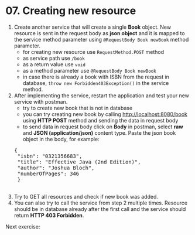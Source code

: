 # 07. Creating new resource

1. Create another service that will create a single **Book** object. New resource is sent in the request body as **json object** and it is mapped to the service method parameter using `@RequestBody Book newBook` method parameter.
	- for creating new resource use `RequestMethod.POST` method
	- as service path use `/book`
	- as a return value use `void`
	- as a method parameter use `@RequestBody Book newBook`
	- in case there is already a book with ISBN from the request in database, `throw new Forbidden403Exception()` in the service method.
2. After implementing the service, restart the application and test your new service with postman.
	- try to create new book that is not in database
	- you can try creating new book by calling [http://localhost:8080/book](http://localhost:8080/book) using **HTTP POST** method and sending the data in request body
	- to send data in request body click on **Body** in postman, select **raw** and **JSON (application/json)** content type. Paste the json book object in the body, for example: 
	<pre>{
    "isbn": "0321356683",
    "title": "Effective Java (2nd Edition)",
    "author": "Joshua Bloch",
	"numberOfPages": 346
	}
	</pre>
3. Try to GET all resources and check if new book was added.
4. You can also try to call the service from step 2 multiple times. Resource should be in database already after the first call and the service should return **HTTP 403 Forbidden**.

Next exercise: